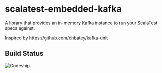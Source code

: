 # scalatest-embedded-kafka
A library that provides an in-memory Kafka instance to run your ScalaTest specs against.

Inspired by https://github.com/chbatey/kafka-unit


## Build Status

![Codeship](https://codeship.com/projects/f3a53210-021d-0133-d900-2e03a244558b/status?branch=master)
